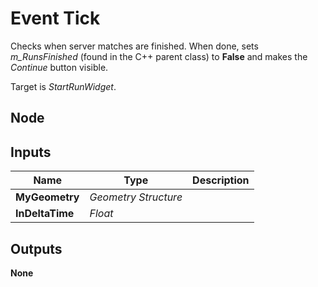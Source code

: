 # Event Tick
Checks when server matches are finished. When done, sets *m_RunsFinished*  (found in the C++
parent class) to **False** and makes the *Continue* button visible.  

Target is *StartRunWidget*.  

## Node

## Inputs
|Name           |Type                   |Description    |
|---------------|-----------------------|---------------|
|**MyGeometry** |*Geometry Structure*   ||
|**InDeltaTime**|*Float*                ||

## Outputs
**None**